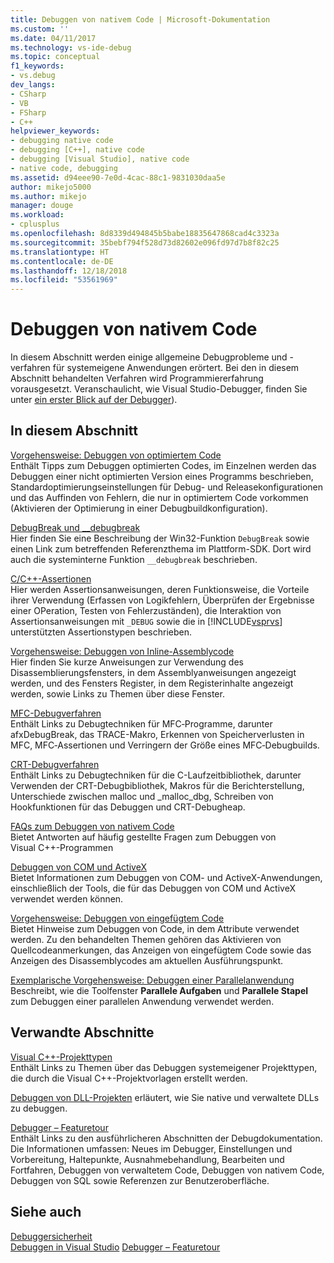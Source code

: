 ```yaml
---
title: Debuggen von nativem Code | Microsoft-Dokumentation
ms.custom: ''
ms.date: 04/11/2017
ms.technology: vs-ide-debug
ms.topic: conceptual
f1_keywords:
- vs.debug
dev_langs:
- CSharp
- VB
- FSharp
- C++
helpviewer_keywords:
- debugging native code
- debugging [C++], native code
- debugging [Visual Studio], native code
- native code, debugging
ms.assetid: d94eee90-7e0d-4cac-88c1-9831030daa5e
author: mikejo5000
ms.author: mikejo
manager: douge
ms.workload:
- cplusplus
ms.openlocfilehash: 8d8339d494845b5babe18835647868cad4c3323a
ms.sourcegitcommit: 35bebf794f528d73d82602e096fd97d7b8f82c25
ms.translationtype: HT
ms.contentlocale: de-DE
ms.lasthandoff: 12/18/2018
ms.locfileid: "53561969"
---
```

# <a name="debugging-native-code"></a>Debuggen von nativem Code
In diesem Abschnitt werden einige allgemeine Debugprobleme und -verfahren für systemeigene Anwendungen erörtert. Bei den in diesem Abschnitt behandelten Verfahren wird Programmiererfahrung vorausgesetzt. Veranschaulicht, wie Visual Studio-Debugger, finden Sie unter [ein erster Blick auf der Debugger](../debugger/debugger-feature-tour.md)).  
  
## <a name="in-this-section"></a>In diesem Abschnitt  
 [Vorgehensweise: Debuggen von optimiertem Code](../debugger/how-to-debug-optimized-code.md)  
 Enthält Tipps zum Debuggen optimierten Codes, im Einzelnen werden das Debuggen einer nicht optimierten Version eines Programms beschrieben, Standardoptimierungseinstellungen für Debug- und Releasekonfigurationen und das Auffinden von Fehlern, die nur in optimiertem Code vorkommen (Aktivieren der Optimierung in einer Debugbuildkonfiguration).  
  
 [DebugBreak und __debugbreak](../debugger/debugbreak-and-debugbreak.md)  
 Hier finden Sie eine Beschreibung der Win32-Funktion `DebugBreak` sowie einen Link zum betreffenden Referenzthema im Plattform-SDK. Dort wird auch die systeminterne Funktion `__debugbreak` beschrieben.  
  
 [C/C++-Assertionen](../debugger/c-cpp-assertions.md)  
 Hier werden Assertionsanweisungen, deren Funktionsweise, die Vorteile ihrer Verwendung (Erfassen von Logikfehlern, Überprüfen der Ergebnisse einer OPeration, Testen von Fehlerzuständen), die Interaktion von Assertionsanweisungen mit `_DEBUG` sowie die in [!INCLUDE[vsprvs](../code-quality/includes/vsprvs_md.md)] unterstützten Assertionstypen beschrieben.  
  
 [Vorgehensweise: Debuggen von Inline-Assemblycode](../debugger/how-to-debug-inline-assembly-code.md)  
 Hier finden Sie kurze Anweisungen zur Verwendung des Disassemblierungsfensters, in dem Assemblyanweisungen angezeigt werden, und des Fensters Register, in dem Registerinhalte angezeigt werden, sowie Links zu Themen über diese Fenster.  
  
 [MFC-Debugverfahren](../debugger/mfc-debugging-techniques.md)  
 Enthält Links zu Debugtechniken für MFC‑Programme, darunter afxDebugBreak, das TRACE-Makro, Erkennen von Speicherverlusten in MFC, MFC‑Assertionen und Verringern der Größe eines MFC‑Debugbuilds.  
  
 [CRT-Debugverfahren](../debugger/crt-debugging-techniques.md)  
 Enthält Links zu Debugtechniken für die C-Laufzeitbibliothek, darunter Verwenden der CRT-Debugbibliothek, Makros für die Berichterstellung, Unterschiede zwischen malloc und _malloc_dbg, Schreiben von Hookfunktionen für das Debuggen und CRT-Debugheap.  
  
 [FAQs zum Debuggen von nativem Code](../debugger/debugging-native-code-faqs.md)  
 Bietet Antworten auf häufig gestellte Fragen zum Debuggen von Visual C++-Programmen  
  
 [Debuggen von COM und ActiveX](../debugger/com-and-activex-debugging.md)  
 Bietet Informationen zum Debuggen von COM- und ActiveX-Anwendungen, einschließlich der Tools, die für das Debuggen von COM und ActiveX verwendet werden können.  
  
 [Vorgehensweise: Debuggen von eingefügtem Code](../debugger/how-to-debug-injected-code.md)  
 Bietet Hinweise zum Debuggen von Code, in dem Attribute verwendet werden. Zu den behandelten Themen gehören das Aktivieren von Quellcodeanmerkungen, das Anzeigen von eingefügtem Code sowie das Anzeigen des Disassemblycodes am aktuellen Ausführungspunkt.  
  
 [Exemplarische Vorgehensweise: Debuggen einer Parallelanwendung](../debugger/walkthrough-debugging-a-parallel-application.md)  
 Beschreibt, wie die Toolfenster **Parallele Aufgaben** und **Parallele Stapel** zum Debuggen einer parallelen Anwendung verwendet werden.  
  
## <a name="related-sections"></a>Verwandte Abschnitte  
 [Visual C++-Projekttypen](../debugger/debugging-preparation-visual-cpp-project-types.md)  
 Enthält Links zu Themen über das Debuggen systemeigener Projekttypen, die durch die Visual C++-Projektvorlagen erstellt werden.  

 [Debuggen von DLL-Projekten](../debugger/debugging-dll-projects.md) erläutert, wie Sie native und verwaltete DLLs zu debuggen.
  
 [Debugger – Featuretour](../debugger/debugger-feature-tour.md)  
 Enthält Links zu den ausführlicheren Abschnitten der Debugdokumentation. Die Informationen umfassen: Neues im Debugger, Einstellungen und Vorbereitung, Haltepunkte, Ausnahmebehandlung, Bearbeiten und Fortfahren, Debuggen von verwaltetem Code, Debuggen von nativem Code, Debuggen von SQL sowie Referenzen zur Benutzeroberfläche.  
  
## <a name="see-also"></a>Siehe auch  
 [Debuggersicherheit](../debugger/debugger-security.md)  
 [Debuggen in Visual Studio](../debugger/index.md) [Debugger – Featuretour](../debugger/debugger-feature-tour.md)